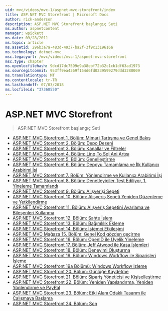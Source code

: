 ```yaml
---
uid: mvc/videos/mvc-1/aspnet-mvc-storefront/index
title: ASP.NET MVC Storefront | Microsoft Docs
author: rick-anderson
description: ASP.NET MVC Storefront başlangıç Seti
ms.author: aspnetcontent
manager: wpickett
ms.date: 09/28/2011
ms.topic: article
ms.assetid: 296b3a7a-483d-4937-ba2f-3f9c1319616a
ms.technology: dotnet-mvc
msc.legacyurl: /mvc/videos/mvc-1/aspnet-mvc-storefront
msc.type: chapter
ms.openlocfilehash: 9dcd17dc7599e9a38ebf72b32c1cb1df63ad1973
ms.sourcegitcommit: 953ff9ea4369f154d6fd0239599279ddd3280009
ms.translationtype: MT
ms.contentlocale: tr-TR
ms.lasthandoff: 07/03/2018
ms.locfileid: "37368550"
---
```

<a name="aspnet-mvc-storefront"></a>ASP.NET MVC Storefront
====================
> ASP.NET MVC Storefront başlangıç Seti


- [ASP.NET MVC Storefront 1. Bölüm: Mimari Tartışma ve Genel Bakış](aspnet-mvc-storefront-part-1-architectural-discussion-and-overview.md)
- [ASP.NET MVC Storefront 2. Bölüm: Depo Deseni](aspnet-mvc-storefront-part-2-the-repository-pattern.md)
- [ASP.NET MVC Storefront 3. Bölüm: Kanallar ve Filtreler](aspnet-mvc-storefront-part-3-pipes-and-filters.md)
- [ASP.NET MVC Storefront 4. Bölüm: Linq To Sql Ani Artışı](aspnet-mvc-storefront-part-4-linq-to-sql-spike.md)
- [ASP.NET MVC Storefront 5. Bölüm: Genelleştirme](aspnet-mvc-storefront-part-5-globalization.md)
- [ASP.NET MVC Storefront 6. Bölüm: Depoyu Tamamlama ve İlk Kullanıcı Arabirimi İşi](aspnet-mvc-storefront-part-6-finishing-the-repository-and-initial-ui-work.md)
- [ASP.NET MVC Storefront 7. Bölüm: Yönlendirme ve Kullanıcı Arabirimi İşi](aspnet-mvc-storefront-part-7-routing-and-ui-work.md)
- [ASP.NET MVC Storefront 8. Bölüm: Denetleyiciler Test Ediliyor, 1. Yineleme Tamamlandı](aspnet-mvc-storefront-part-8-testing-controllers-iteration-1-complete.md)
- [ASP.NET MVC Storefront 9. Bölüm: Alışverişi Sepeti](aspnet-mvc-storefront-part-9-the-shopping-cart.md)
- [ASP.NET MVC Storefront 10. Bölüm: Alışveriş Sepeti Yeniden Düzenleme ve Yetkilendirme](aspnet-mvc-storefront-part-10-shopping-cart-refactor-and-authorization.md)
- [ASP.NET MVC Storefront 11. Bölüm: Alışveriş Sepetini Ayarlama ve Bileşenleri Kullanma](aspnet-mvc-storefront-part-11-hooking-up-the-shopping-cart-and-using-components.md)
- [ASP.NET MVC Storefront 12. Bölüm: Sahte İşlem](aspnet-mvc-storefront-part-12-mocking.md)
- [ASP.NET MVC Storefront 13. Bölüm: Bağımlılık Ekleme](aspnet-mvc-storefront-part-13-dependency-injection.md)
- [ASP.NET MVC Storefront 14. Bölüm: İstemci Etkileşimi](aspnet-mvc-storefront-part-14-rich-client-interaction.md)
- [ASP.NET MVC Mağaza 15. Bölüm: Genel Kod gözden geçirme](aspnet-mvc-storefront-part-15-public-code-review.md)
- [ASP.NET MVC Storefront 16. Bölüm: OpenID ile Üyelik Yineleme](aspnet-mvc-storefront-part-16-membership-redo-with-openid.md)
- [ASP.NET MVC Storefront 17. Bölüm: Jeff Atwood ile Kasa İşlemleri](aspnet-mvc-storefront-part-17-checkout-with-jeff-atwood.md)
- [ASP.NET MVC Storefront 18. Bölüm: Deneyimi Oluşturma](aspnet-mvc-storefront-part-18-creating-an-experience.md)
- [ASP.NET MVC Storefront 19. Bölüm: Windows Workflow ile Siparişleri İşleme](aspnet-mvc-storefront-part-19-processing-orders-with-windows-workflow.md)
- [ASP.NET MVC Storefront 19a Bölümü: Windows Workflow izleme](aspnet-mvc-storefront-part-19a-windows-workflow-followup.md)
- [ASP.NET MVC Storefront 20. Bölüm: Günlüğe Kaydetme](aspnet-mvc-storefront-part-20-logging.md)
- [ASP.NET MVC Storefront 21. Bölüm: Sipariş Yöneticisi ve Kişiselleştirme](aspnet-mvc-storefront-part-21-order-manager-and-personalization.md)
- [ASP.NET MVC Storefront 22. Bölüm: Yeniden Yapılandırma, Yeniden Yönlendirme ve PayPal](aspnet-mvc-storefront-part-22-restructuring-rerouting-and-paypal.md)
- [ASP.NET MVC Storefront 23. Bölüm: Etki Alanı Odaklı Tasarım ile Çalışmaya Başlama](aspnet-mvc-storefront-part-23-getting-started-with-domain-driven-design.md)
- [ASP.NET MVC Storefront 24. Bölüm: Son](aspnet-mvc-storefront-part-24-finis.md)
